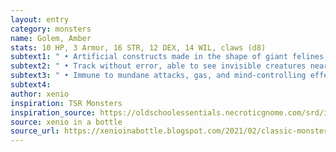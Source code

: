 ```yaml
---
layout: entry 
category: monsters
name: Golem, Amber
stats: 10 HP, 3 Armor, 16 STR, 12 DEX, 14 WIL, claws (d8)
subtext1: " • Artificial constructs made in the shape of giant felines. Created by wizards in a slow and complex process."
subtext2: " • Track without error, able to see invisible creatures nearby."
subtext3: " • Immune to mundane attacks, gas, and mind-controlling effects."
subtext4: 
author: xenio
inspiration: TSR Monsters
inspiration_source: https://oldschoolessentials.necroticgnome.com/srd/index.php/Monster_Descriptions
source: xenio in a bottle
source_url: https://xenioinabottle.blogspot.com/2021/02/classic-monsters-for-cairnito-part-1.html
---
```

